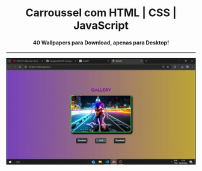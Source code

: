<div align="center">
<h1>Carroussel com HTML | CSS | JavaScript</h1>
<h4>40 Wallpapers para Download, apenas para Desktop!</h4><hr>
<img src="Gallery.gif" alt="Gallery">
</div>


